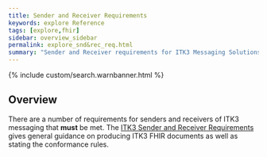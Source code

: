 ```yaml
---
title: Sender and Receiver Requirements
keywords: explore Reference
tags: [explore,fhir]
sidebar: overview_sidebar
permalink: explore_snd&rec_req.html
summary: "Sender and Receiver requirements for ITK3 Messaging Solutions."
---
```


{% include custom/search.warnbanner.html %}

## Overview ##

There are a number of requirements for senders and receivers of ITK3 messaging that **must** be met. The [ITK3 Sender and Receiver Requirements](http://xxxxx) gives general guidance on producing ITK3 FHIR documents as well as stating the conformance rules. 






